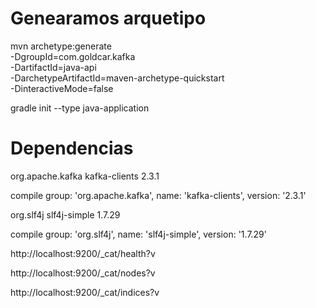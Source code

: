 
# Genearamos arquetipo 
mvn archetype:generate \
	-DgroupId=com.goldcar.kafka \
	-DartifactId=java-api \
	-DarchetypeArtifactId=maven-archetype-quickstart \
	-DinteractiveMode=false

gradle init --type java-application

# Dependencias

<dependency>
    <groupId>org.apache.kafka</groupId>
    <artifactId>kafka-clients</artifactId>
    <version>2.3.1</version>
</dependency>


compile group: 'org.apache.kafka', name: 'kafka-clients', version: '2.3.1'

<dependency>
    <groupId>org.slf4j</groupId>
    <artifactId>slf4j-simple</artifactId>
    <version>1.7.29</version>
</dependency>

compile group: 'org.slf4j', name: 'slf4j-simple', version: '1.7.29'

http://localhost:9200/_cat/health?v


http://localhost:9200/_cat/nodes?v

http://localhost:9200/_cat/indices?v


